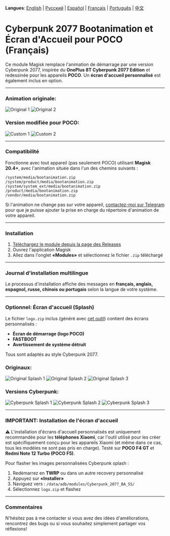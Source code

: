**Langues**: [English](README.md) | [Русский](README/ru.md) | [Español](README/es.md) | [Français](README/fr.md) | [Português](README/pt.md) | [中文](README/zh.md)

# Cyberpunk 2077 Bootanimation et Écran d'Accueil pour POCO (Français)

Ce module Magisk remplace l'animation de démarrage par une version Cyberpunk 2077, inspirée du **OnePlus 8T Cyberpunk 2077 Edition** et redessinée pour les appareils **POCO**. Un **écran d'accueil personnalisé** est également inclus en option.

---

### Animation originale:
![Original 1](images/original1.jpg) ![Original 2](images/original2.jpg)

### Version modifiée pour POCO:
![Custom 1](images/custom1.jpg) ![Custom 2](images/custom2.jpg)

---

### Compatibilité

Fonctionne avec tout appareil (pas seulement POCO) utilisant **Magisk 20.4+**, avec l'animation située dans l'un des chemins suivants :

```
/system/media/bootanimation.zip
/system/product/media/bootanimation.zip
/system/system_ext/media/bootanimation.zip
/product/media/bootanimation.zip
/vendor/media/bootanimation.zip
```

Si l'animation ne change pas sur votre appareil, [contactez-moi sur Telegram](https://t.me/mbczqetuo) pour que je puisse ajouter la prise en charge du répertoire d'animation de votre appareil.

---

### Installation

 1. [Téléchargez le module depuis la page des Releases](https://github.com/ENEIZEM/Magisk-Module-Cyberpunk-2077-Bootanimation-SplashScreen-POCO/releases)
 2. Ouvrez l'application Magisk
 3. Allez dans l'onglet **«Modules»** et sélectionnez le fichier `.zip` téléchargé

---

### Journal d'installation multilingue
Le processus d'installation affiche des messages en **français, anglais, espagnol, russe, chinois ou portugais** selon la langue de votre système.

---

### Optionnel: Écran d'accueil (Splash)
Le fichier `logo.zip` inclus (généré avec [cet outil](https://4pda.to/forum/index.php?showtopic=1023354&st=1580#entry114714184)) contient des écrans personnalisés :

 * **Écran de démarrage (logo POCO)**
 * **FASTBOOT**
 * **Avertissement de système détruit**

Tous sont adaptés au style Cyberpunk 2077.

### Originaux:
![Original Splash 1](images/splash_orig1.jpg) ![Original Splash 2](images/splash_orig2.jpg) ![Original Splash 3](images/splash_orig3.jpg)

### Versions Cyberpunk:
![Cyberpunk Splash 1](images/splash_custom1.jpg) ![Cyberpunk Splash 2](images/splash_custom2.jpg) ![Cyberpunk Splash 3](images/splash_custom3.jpg)

---

### IMPORTANT: Installation de l'écran d'accueil

⚠️ L'installation d'écrans d'accueil personnalisés est uniquement recommandée pour les **téléphones Xiaomi**, car l'outil utilisé pour les créer est spécifiquement conçu pour les appareils Xiaomi (et même dans ce cas, tous les modèles ne sont pas pris en charge).
Testé sur **POCO F4 GT** et **Redmi Note 12 Turbo (POCO F5)**.

Pour flasher les images personnalisées Cyberpunk splash :

 1. Redémarrez en **TWRP** ou dans un autre recovery personnalisé
 2. Appuyez sur **«Installer»**
 3. Naviguez vers : `/data/adb/modules/Cyberpunk_2077_BA_SS/`
 4. Sélectionnez `logo.zip` et flashez

---

### Commentaires
N'hésitez pas à me contacter si vous avez des idées d'améliorations, rencontrez des bugs ou si vous souhaitez simplement partager vos réflexions!
